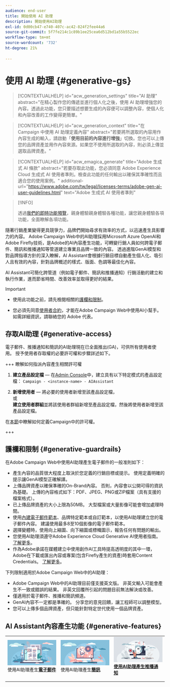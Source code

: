```yaml
---
audience: end-user
title: 開始使用 AI 助理
description: 開始使用AI助理
exl-id: 0d00cb47-e740-407c-ac42-824f2fee44a6
source-git-commit: 5f7fe214c1c89b1ee25cea6d512bd1a55b5522ec
workflow-type: tm+mt
source-wordcount: '732'
ht-degree: 21%

---
```


# 使用 AI 助理 {#generative-gs}

>[!CONTEXTUALHELP]
>id="acw_generation_settings"
>title="AI 助理"
>abstract="在精心製作您的傳遞並進行個人化之後，使用 AI 助理增強您的內容。透過此功能，您只要描述想要生成的內容便可以調整內容，使個人化和內容改善的工作變得更簡單。"

>[!CONTEXTUALHELP]
>id="acw_generation_context"
>title="在 Campaign 中使用 AI 助理定義內容"
>abstract="若要將所選取的內容用作內容生成的輸入，請啟動「**使用目前的內容進行增強**」切換。您也可以上傳您的品牌資產並用作內容來源。如果您不使用所選取的內容，則必須上傳並選取品牌資產。"

>[!CONTEXTUALHELP]
>id="acw_emagica_generate"
>title="Adobe 生成式 AI 條款"
>abstract="若要存取此功能，您必須同意 Adobe Experience Cloud 生成式 AI 使用者準則。檢查此功能的任何輸出以確保其準確性而且適合您的使用案例。"
>additional-url="https://www.adobe.com/tw/legal/licenses-terms/adobe-gen-ai-user-guidelines.html" text="Adobe 生成式 AI 使用者準則"

>[!INFO]
>
>透過[我們的即時功能預覽](https://experienceleague.adobe.com/zh-hant/apps/journey-optimizer/ai-assistant-content-accelerator)，親身體驗親身體驗各種功能，讓您親身體驗各項功能，全面瞭解各項功能。

隨著行銷產業變得更具競爭力，品牌們開始尋求有效率的方式，以迅速產生具影響力的內容。 Adobe Campaign Web中的AI助理採用Microsoft Azure OpenAI和Adobe Firefly技術，是Adobe的AI內容產生功能，可轉變行銷人員如何跨電子郵件、簡訊和推播通知等管道建立專業且品牌一致的內容。 透過進階GenAI模型和對品牌指導方針的深入瞭解，AI Assistant會根據行銷目標自動產生個人化、吸引人且有效的內容，針對品牌概述的樣式、版面、色調等最佳化內容。

AI Assistant可簡化跨管道（例如電子郵件、簡訊和推播通知）行銷活動的建立和執行作業，進而節省時間、改善效率並取得更好的結果。

>[!IMPORTANT]
>
>* 使用此功能之前，請先檢閱相關的[護欄和限制](#generative-guardrails)。
>
>* 您必須先同意[使用者合約](https://www.adobe.com/tw/legal/licenses-terms/adobe-dx-gen-ai-user-guidelines.html)，才能在Adobe Campaign Web中使用AI小幫手。 如需詳細資訊，請聯絡您的 Adobe 代表。

## 存取AI助理 {#generative-access}

電子郵件、推播通知和簡訊的AI助理現在已全面推出(GA)，可供所有使用者使用。 授予使用者存取權的必要許可權和步驟詳述如下。

+++ 瞭解如何指派內容產生相關許可權

1. **建立產品設定檔** — 在[Admin Console](https://stage.adminconsole.adobe.com/)中，建立具有以下特定模式的產品設定檔：
   `Campaign - <instance-name> - AIAssistant`

1. **新增使用者** — 將必要的使用者新增至該產品設定檔，\
   或\
   **建立使用者群組**&#x200B;並將該使用者群組新增至產品設定檔，然後將使用者新增至該產品設定檔。

在[本節](../get-started/permissions.md)中瞭解如何定義Campaign中的許可權。

+++

## 護欄和限制 {#generative-guardrails}

在Adobe Campaign Web中使用AI助理產生電子郵件的一般准則如下：

* 產生內容的品質很大程度上取決於您定義的行銷目標或提示。 使用定義明確的提示讓GenAI模型正確解譯。
* 上傳品牌資產以確保準確的On-Brand內容。 否則，內容會以公開可得的資訊為基礎。 上傳的內容格式如下：PDF、JPEG、PNG或ZIP檔案（具有支援的檔案格式）。
* 已上傳品牌資產的大小上限為50MB。 大型檔案或大量影像可能會增加處理時間。
* 使用[內建電子郵件範本](../email/create-email-templates.md)、品牌特定範本或自訂範本，以使用AI助理建立您的電子郵件內容。 建議使用最多8至10個影像的電子郵件範本。
* 選擇變體時，使用向上縮圖、向下縮圖或標幟圖示，報告任何有問題的輸出。
* 您使用AI助理須遵守Adobe Experience Cloud Generative AI使用者指南。 [了解更多](https://www.adobe.com/tw/legal/licenses-terms/adobe-dx-gen-ai-user-guidelines.html)。
* 作為Adobe承諾在媒體建立中使用創作AI工具時提高透明度的其中一環，Adobe在下載或匯出內容或專案(包含Firefly產生的資產)時套用Content Credentials。 [了解更多](https://helpx.adobe.com/firefly/using/content-credentials.html)。

下列限制適用於Adobe Campaign Web中的AI助理：

* Adobe Campaign Web中的AI助理目前僅支援英文版。 非英文輸入可能會產生不一致或錯誤的結果。 非英文回覆所引起的問題目前無法解決或改善。
* 僅適用於電子郵件、推播和簡訊頻道。
* GenAI內容不一定都是準確的。 分享您的意見回饋，讓工程師可以調整模型。
* 您可以上傳多個品牌資產，但只能針對特定世代使用一個品牌資產。

## AI Assistant內容產生功能 {#generative-features}

<table style="table-layout:fixed"><tr style="border: 0;">
<td>
<a href="generative-content.md">
<img alt="[使用AI助理產生電子郵件]" src="assets/do-not-localize/text-genai.jpeg">
</a>
<div>
使用AI助理產生<a href="generative-content.md"><strong>電子郵件</strong></a>
</div>
<p>
</td>
<td>
<a href="generative-sms.md">
<img alt="[使用AI助理產生簡訊]" src="assets/do-not-localize/image-genai.jpeg">
</a>
<div>使用AI助理產生<a href="generative-sms.md"><strong>簡訊</strong>
</div>
<p>
</td>
<td>
<a href="generative-push.md">
<img alt="[使用AI助理產生推播通知]" src="assets/do-not-localize/email-genai.jpeg">
</a>
<div>
<a href="generative-push.md"><strong>使用AI助理產生推播通知</strong></a>
</div>
<p></td>
</tr></table>